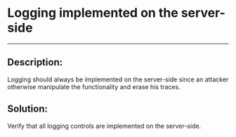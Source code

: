 # Logging implemented on the server-side
-------

## Description:

Logging should always be implemented on the server-side since an attacker otherwise 
manipulate the functionality and erase his traces.

## Solution:

Verify that all logging controls are implemented on the server-side.
